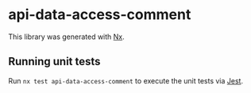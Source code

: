 # api-data-access-comment

This library was generated with [Nx](https://nx.dev).

## Running unit tests

Run `nx test api-data-access-comment` to execute the unit tests via [Jest](https://jestjs.io).
